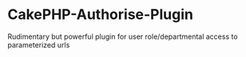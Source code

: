 CakePHP-Authorise-Plugin
========================

Rudimentary but powerful plugin for user role/departmental access to parameterized urls 
